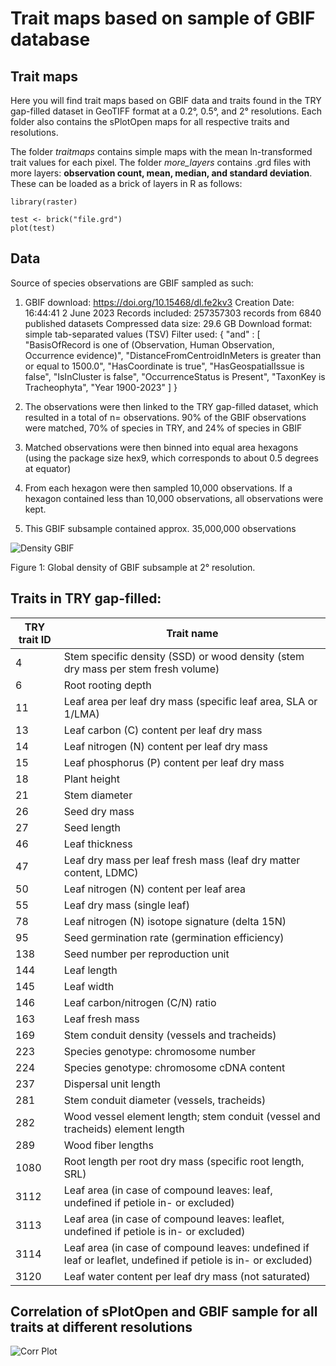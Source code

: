# Trait maps based on sample of GBIF database

## Trait maps

Here you will find trait maps based on GBIF data and traits found in the TRY gap-filled dataset in GeoTIFF format at a 0.2°, 0.5°, and 2° resolutions. Each folder also contains the sPlotOpen maps for all respective traits and resolutions.

The folder *traitmaps* contains simple maps with the mean ln-transformed trait values for each pixel. The folder *more_layers* contains .grd files with more layers: **observation count, mean, median, and standard deviation**. These can be loaded as a brick of layers in R as follows:

```
library(raster)

test <- brick("file.grd")
plot(test)
```

## Data

Source of species observations are GBIF sampled as such:
  1. GBIF download: https://doi.org/10.15468/dl.fe2kv3
Creation Date: 16:44:41 2 June 2023
Records included: 257357303 records from 6840 published datasets
Compressed data size: 29.6 GB
Download format: simple tab-separated values (TSV)
Filter used:
{
"and" : [
  "BasisOfRecord is one of (Observation, Human Observation, Occurrence evidence)",
  "DistanceFromCentroidInMeters is greater than or equal to 1500.0",
  "HasCoordinate is true",
  "HasGeospatialIssue is false",
  "IsInCluster is false",
  "OccurrenceStatus is Present",
  "TaxonKey is Tracheophyta",
  "Year 1900-2023"
]
}

  2. The observations were then linked to the TRY gap-filled dataset, which resulted in a total of n= observations. 90% of the GBIF observations were matched, 70% of species in TRY, and 24% of species in GBIF
  3. Matched observations were then binned into equal area hexagons (using the package size hex9, which corresponds to about 0.5 degrees at equator)
  4. From each hexagon were then sampled 10,000 observations. If a hexagon contained less than 10,000 observations, all observations were kept.
  5. This GBIF subsample contained approx. 35,000,000 observations

![Density GBIF](obs_density_GBIF_sample.PNG)

Figure 1: Global density of GBIF subsample at 2° resolution.

## Traits in TRY gap-filled:
| TRY trait ID | Trait name |
|--------------|------------|
| 4            | Stem specific density (SSD) or wood density (stem dry mass per stem fresh volume) |
| 6            | Root rooting depth |
| 11           | Leaf area per leaf dry mass (specific leaf area, SLA or 1/LMA) |
| 13           | Leaf carbon (C) content per leaf dry mass |
| 14           | Leaf nitrogen (N) content per leaf dry mass |
| 15           | Leaf phosphorus (P) content per leaf dry mass |
| 18           | Plant height |
| 21           | Stem diameter |
| 26           | Seed dry mass |
| 27           | Seed length |
| 46           | Leaf thickness |
| 47           | Leaf dry mass per leaf fresh mass (leaf dry matter content, LDMC) |
| 50           | Leaf nitrogen (N) content per leaf area |
| 55           | Leaf dry mass (single leaf) |
| 78           | Leaf nitrogen (N) isotope signature (delta 15N) |
| 95           | Seed germination rate (germination efficiency) |
| 138          | Seed number per reproduction unit |
| 144          | Leaf length |
| 145          | Leaf width |
| 146          | Leaf carbon/nitrogen (C/N) ratio |
| 163          | Leaf fresh mass |
| 169          | Stem conduit density (vessels and tracheids) |
| 223          | Species genotype: chromosome number |
| 224          | Species genotype: chromosome cDNA content |
| 237          | Dispersal unit length |
| 281          | Stem conduit diameter (vessels, tracheids) |
| 282          | Wood vessel element length; stem conduit (vessel and tracheids) element length |
| 289          | Wood fiber lengths |
| 1080         | Root length per root dry mass (specific root length, SRL) |
| 3112         | Leaf area (in case of compound leaves: leaf, undefined if petiole in- or excluded) |
| 3113         | Leaf area (in case of compound leaves: leaflet, undefined if petiole is in- or excluded) |
| 3114         | Leaf area (in case of compound leaves: undefined if leaf or leaflet, undefined if petiole is in- or excluded) |
| 3120         | Leaf water content per leaf dry mass (not saturated) |


## Correlation of sPlotOpen and GBIF sample for all traits at different resolutions

![Corr Plot](corr_res.PNG)
